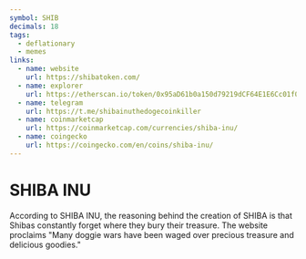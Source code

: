 ```yaml
---
symbol: SHIB
decimals: 18
tags:
  - deflationary
  - memes
links:
  - name: website
    url: https://shibatoken.com/
  - name: explorer
    url: https://etherscan.io/token/0x95aD61b0a150d79219dCF64E1E6Cc01f0B64C4cE
  - name: telegram
    url: https://t.me/shibainuthedogecoinkiller
  - name: coinmarketcap
    url: https://coinmarketcap.com/currencies/shiba-inu/
  - name: coingecko
    url: https://coingecko.com/en/coins/shiba-inu/
---
```


# SHIBA INU

According to SHIBA INU, the reasoning behind the creation of SHIBA is that Shibas constantly forget where they bury their treasure. The website proclaims "Many doggie wars have been waged over precious treasure and delicious goodies."
